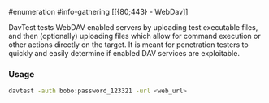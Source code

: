 #enumeration #info-gathering 
[[{80;443} - WebDav]]

DavTest tests WebDAV enabled servers by uploading test executable files, and then (optionally) uploading files which allow for command execution or other actions directly on the target. It is meant for penetration testers to quickly and easily determine if enabled DAV services are exploitable.

### Usage
```bash
davtest -auth bobo:password_123321 -url <web_url>
```